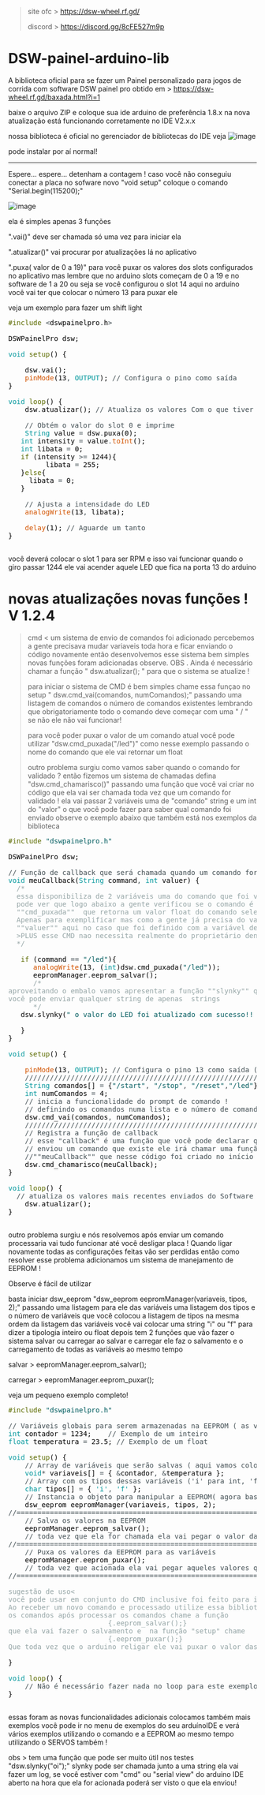 > site ofc > https://dsw-wheel.rf.gd/
> 
> discord  > https://discord.gg/8cFE527m9p
# DSW-painel-arduino-lib
A biblioteca oficial para se fazer um Painel personalizado para jogos de corrida com software DSW painel pro 
obtido em  > https://dsw-wheel.rf.gd/baxada.html?i=1

baixe o arquivo ZIP e coloque sua ide arduino de preferência 1.8.x na nova atualização está funcionando corretamente no IDE V2.x.x

nossa biblioteca é oficial no gerenciador de bibliotecas do IDE veja
![image](https://github.com/user-attachments/assets/358ba4a6-18a7-4e3c-966d-f5ad565d83a2)

pode instalar por aí normal!

----------------------------------

Espere... espere... detenham a contagem ! caso você não conseguiu conectar a placa no sofware novo "void setup" coloque o comando  "Serial.begin(115200);"

![image](https://github.com/user-attachments/assets/a9f79b36-7019-405e-a8b1-46be5ae3db82)


ela é simples apenas 3  funções

".vai()" deve ser chamada só uma vez para iniciar ela

".atualizar()" vai procurar por atualizações lá no aplicativo

".puxa( valor de 0 a 19)" para você puxar os valores dos slots configurados no aplicativo mas lembre que no arduino slots começam de 0 a 19 e no software de 1 a 20 
ou seja se você configurou o slot 14 aqui no arduíno você vai ter que colocar o número 13 para puxar ele


veja um exemplo para fazer um shift light

<pre>
<font color="#5e6d03">#include</font> <font color="#434f54">&lt;</font><font color="#000000">dswpainelpro</font><font color="#434f54">.</font><font color="#000000">h</font><font color="#434f54">&gt;</font>

<font color="#000000">DSWPainelPro</font> <font color="#000000">dsw</font><font color="#000000">;</font>

<font color="#00979c">void</font> <font color="#5e6d03">setup</font><font color="#000000">(</font><font color="#000000">)</font> <font color="#000000">{</font>

 &nbsp;&nbsp;&nbsp;<font color="#000000">dsw</font><font color="#434f54">.</font><font color="#000000">vai</font><font color="#000000">(</font><font color="#000000">)</font><font color="#000000">;</font>
 &nbsp;&nbsp;&nbsp;<font color="#d35400">pinMode</font><font color="#000000">(</font><font color="#000000">13</font><font color="#434f54">,</font> <font color="#00979c">OUTPUT</font><font color="#000000">)</font><font color="#000000">;</font> <font color="#434f54">&#47;&#47; Configura o pino como saída</font>
<font color="#000000">}</font>

<font color="#00979c">void</font> <font color="#5e6d03">loop</font><font color="#000000">(</font><font color="#000000">)</font> <font color="#000000">{</font>
 &nbsp;&nbsp;&nbsp;<font color="#000000">dsw</font><font color="#434f54">.</font><font color="#000000">atualizar</font><font color="#000000">(</font><font color="#000000">)</font><font color="#000000">;</font> <font color="#434f54">&#47;&#47; Atualiza os valores Com o que tiver disponível </font>
 &nbsp;&nbsp;&nbsp;
 &nbsp;&nbsp;&nbsp;<font color="#434f54">&#47;&#47; Obtém o valor do slot 0 e imprime</font>
 &nbsp;&nbsp;&nbsp;<font color="#00979c">String</font> <font color="#000000">value</font> <font color="#434f54">=</font> <font color="#000000">dsw</font><font color="#434f54">.</font><font color="#000000">puxa</font><font color="#000000">(</font><font color="#000000">0</font><font color="#000000">)</font><font color="#000000">;</font>
 &nbsp;&nbsp;<font color="#00979c">int</font> <font color="#000000">intensity</font> <font color="#434f54">=</font> <font color="#000000">value</font><font color="#434f54">.</font><font color="#d35400">toInt</font><font color="#000000">(</font><font color="#000000">)</font><font color="#000000">;</font>
 &nbsp;&nbsp;<font color="#00979c">int</font> <font color="#000000">libata</font> <font color="#434f54">=</font> <font color="#000000">0</font><font color="#000000">;</font>
 &nbsp;&nbsp;<font color="#5e6d03">if</font> <font color="#000000">(</font><font color="#000000">intensity</font> <font color="#434f54">&gt;=</font> <font color="#000000">1244</font><font color="#000000">)</font><font color="#000000">{</font>
 &nbsp;&nbsp;&nbsp;&nbsp;&nbsp;&nbsp;&nbsp;&nbsp;<font color="#000000">libata</font> <font color="#434f54">=</font> <font color="#000000">255</font><font color="#000000">;</font>
 &nbsp;&nbsp;<font color="#000000">}</font><font color="#5e6d03">else</font><font color="#000000">{</font>
 &nbsp;&nbsp;&nbsp;&nbsp;<font color="#000000">libata</font> <font color="#434f54">=</font> <font color="#000000">0</font><font color="#000000">;</font>
 &nbsp;&nbsp;<font color="#000000">}</font>
 &nbsp;&nbsp;&nbsp;
 &nbsp;&nbsp;&nbsp;<font color="#434f54">&#47;&#47; Ajusta a intensidade do LED</font>
 &nbsp;&nbsp;&nbsp;<font color="#d35400">analogWrite</font><font color="#000000">(</font><font color="#000000">13</font><font color="#434f54">,</font> <font color="#000000">libata</font><font color="#000000">)</font><font color="#000000">;</font>

 &nbsp;&nbsp;&nbsp;<font color="#d35400">delay</font><font color="#000000">(</font><font color="#000000">1</font><font color="#000000">)</font><font color="#000000">;</font> <font color="#434f54">&#47;&#47; Aguarde um tanto </font>
<font color="#000000">}</font>

</pre>

você deverá colocar o  slot 1 para ser RPM e isso vai funcionar quando o giro passar 1244 ele vai acender aquele LED que fica na porta 13 do arduino 

# novas atualizações novas funções ! V 1.2.4 
> cmd < um sistema de envio de comandos foi adicionado percebemos a gente precisava mudar variaveis toda hora e ficar enviando o código novamente então desenvolvemos esse sistema bem simples
 novas funções foram adicionadas observe.
> OBS . Ainda é necessário chamar a função " dsw.atualizar(); " para que o sistema se atualize !
> 
> para iniciar o sistema de CMD é bem simples chame essa funçao no setup "   dsw.cmd_vai(comandos, numComandos);" passando uma listagem de comandos o número de comandos existentes lembrando que obrigatoriamente todo o comando deve começar com uma " / " se não ele não vai funcionar!
> 
> para você poder puxar o valor de um comando atual você pode utilizar "dsw.cmd_puxada("/led")" como nesse exemplo passando o nome do comando que ele vai retornar um float
> 
> outro problema surgiu como vamos saber quando o comando for validado ? então fizemos um sistema de chamadas defina "dsw.cmd_chamarisco()"  passando uma função que você vai criar no código que ela vai ser chamada toda vez que um comando for validado !
ela vai passar 2 variáveis uma de "comando" string e um int do "valor" o que você pode fazer para saber qual comando foi enviado observe o exemplo abaixo que também está nos exemplos da biblioteca
<pre>
<font color="#5e6d03">#include</font> <font color="#005c5f">&#34;dswpainelpro.h&#34;</font>

<font color="#000000">DSWPainelPro</font> <font color="#000000">dsw</font><font color="#000000">;</font>

<font color="#434f54">&#47;&#47; Função de callback que será chamada quando um comando for recebido</font>
<font color="#00979c">void</font> <font color="#000000">meuCallback</font><font color="#000000">(</font><font color="#00979c">String</font> <font color="#000000">command</font><font color="#434f54">,</font> <font color="#00979c">int</font> <font color="#000000">valuer</font><font color="#000000">)</font> <font color="#000000">{</font>
 &nbsp;<font color="#95a5a6">&#47;*</font>
<font color="#95a5a6"> &nbsp;essa disponibiliza de 2 variáveis uma do comando que foi validado e um valor inteiro do valor</font>
<font color="#95a5a6"> &nbsp;pode ver que logo abaixo a gente verificou se o comando é &#34;&#47;led&#34; e depois foi dado outro exemplo de como usar o comando</font>
<font color="#95a5a6"> &nbsp;&#34;&#34;cmd_puxada&#34;&#34; &nbsp;que retorna um valor float do comando selecionado dentro dele por uma string </font>
<font color="#95a5a6"> &nbsp;Apenas para exemplificar mas como a gente já precisa do valor como inteiro a gente podia apenas usar</font>
<font color="#95a5a6"> &nbsp;&#34;&#34;valuer&#34;&#34; aqui no caso que foi definido com a variável de retorno de valor do callback</font>
<font color="#95a5a6"> &nbsp;&gt;PLUS esse CMD nao necessita realmente do proprietário dentro do aplicativo o do próprio Arduino IDE ele já funcionará</font>
<font color="#95a5a6"> &nbsp;*&#47;</font>

 &nbsp;&nbsp;<font color="#5e6d03">if</font> <font color="#000000">(</font><font color="#000000">command</font> <font color="#434f54">==</font> <font color="#005c5f">&#34;&#47;led&#34;</font><font color="#000000">)</font><font color="#000000">{</font>
 &nbsp;&nbsp;&nbsp;&nbsp;&nbsp;<font color="#d35400">analogWrite</font><font color="#000000">(</font><font color="#000000">13</font><font color="#434f54">,</font> <font color="#000000">(</font><font color="#00979c">int</font><font color="#000000">)</font><font color="#000000">dsw</font><font color="#434f54">.</font><font color="#000000">cmd_puxada</font><font color="#000000">(</font><font color="#005c5f">&#34;&#47;led&#34;</font><font color="#000000">)</font><font color="#000000">)</font><font color="#000000">;</font>
 &nbsp;&nbsp;&nbsp;&nbsp;&nbsp;<font color="#000000">eepromManager</font><font color="#434f54">.</font><font color="#000000">eeprom_salvar</font><font color="#000000">(</font><font color="#000000">)</font><font color="#000000">;</font>
 &nbsp;&nbsp;&nbsp;&nbsp;&nbsp;<font color="#95a5a6">&#47;*</font>
<font color="#95a5a6">aproveitando o embalo vamos apresentar a função &#34;&#34;slynky&#34;&#34; que serve para você fazer um retorno personalizado para o prompt de comando</font>
<font color="#95a5a6">você pode enviar qualquer string de apenas &nbsp;strings</font>
<font color="#95a5a6"> &nbsp;&nbsp;&nbsp;&nbsp;&nbsp;*&#47;</font>
 &nbsp;&nbsp;<font color="#000000">dsw</font><font color="#434f54">.</font><font color="#000000">slynky</font><font color="#000000">(</font><font color="#005c5f">&#34; o valor do LED foi atualizado com sucesso!! &gt; exemplo de uso da função slynky !!&lt;&#34;</font><font color="#000000">)</font><font color="#000000">;</font>
 &nbsp;&nbsp;
 &nbsp;&nbsp;<font color="#000000">}</font>
<font color="#000000">}</font>

<font color="#00979c">void</font> <font color="#5e6d03">setup</font><font color="#000000">(</font><font color="#000000">)</font> <font color="#000000">{</font>
 &nbsp;&nbsp;
 &nbsp;&nbsp;&nbsp;<font color="#d35400">pinMode</font><font color="#000000">(</font><font color="#000000">13</font><font color="#434f54">,</font> <font color="#00979c">OUTPUT</font><font color="#000000">)</font><font color="#000000">;</font> <font color="#434f54">&#47;&#47; Configura o pino 13 como saída (Esse pino Além de ser o pino digital 13 também é conectado a um LED que tem a letra &#34;L&#34; na placa )</font>
 &nbsp;&nbsp;&nbsp;<font color="#434f54">&#47;&#47;&#47;&#47;&#47;&#47;&#47;&#47;&#47;&#47;&#47;&#47;&#47;&#47;&#47;&#47;&#47;&#47;&#47;&#47;&#47;&#47;&#47;&#47;&#47;&#47;&#47;&#47;&#47;&#47;&#47;&#47;&#47;&#47;&#47;&#47;&#47;&#47;&#47;&#47;&#47;&#47;&#47;&#47;&#47;&#47;&#47;&#47;&#47;&#47;&#47;&#47;&#47;&#47;&#47;&#47;&#47;&#47;&#47;&#47;&#47;&#47;&#47;&#47;&#47;&#47;&#47;&#47;&#47;&#47;&#47;&#47;&#47;&#47;&#47;&#47;&#47;&#47;&#47;&#47;&#47;&#47;&#47;&#47;&#47;&#47;&#47;&#47;&#47;&#47;&#47;&#47;&#47;&#47;&#47;&#47;&#47;&#47;&#47;&#47;&#47;&#47;&#47;&#47;&#47;&#47;&#47;&#47;&#47;&#47;&#47;</font>
 &nbsp;&nbsp;&nbsp;<font color="#00979c">String</font> <font color="#000000">comandos</font><font color="#000000">[</font><font color="#000000">]</font> <font color="#434f54">=</font> <font color="#000000">{</font><font color="#005c5f">&#34;&#47;start&#34;</font><font color="#434f54">,</font> <font color="#005c5f">&#34;&#47;stop&#34;</font><font color="#434f54">,</font> <font color="#005c5f">&#34;&#47;reset&#34;</font><font color="#434f54">,</font><font color="#005c5f">&#34;&#47;led&#34;</font><font color="#000000">}</font><font color="#000000">;</font>
 &nbsp;&nbsp;&nbsp;<font color="#00979c">int</font> <font color="#000000">numComandos</font> <font color="#434f54">=</font> <font color="#000000">4</font><font color="#000000">;</font>
 &nbsp;&nbsp;&nbsp;<font color="#434f54">&#47;&#47; inicia a funcionalidade do prompt de comando !</font>
 &nbsp;&nbsp;&nbsp;<font color="#434f54">&#47;&#47; definindo os comandos numa lista e o número de comandos</font>
 &nbsp;&nbsp;&nbsp;<font color="#000000">dsw</font><font color="#434f54">.</font><font color="#000000">cmd_vai</font><font color="#000000">(</font><font color="#000000">comandos</font><font color="#434f54">,</font> <font color="#000000">numComandos</font><font color="#000000">)</font><font color="#000000">;</font>
 &nbsp;&nbsp;&nbsp;<font color="#434f54">&#47;&#47;&#47;&#47;&#47;&#47;&#47;&#47;&#47;&#47;&#47;&#47;&#47;&#47;&#47;&#47;&#47;&#47;&#47;&#47;&#47;&#47;&#47;&#47;&#47;&#47;&#47;&#47;&#47;&#47;&#47;&#47;&#47;&#47;&#47;&#47;&#47;&#47;&#47;&#47;&#47;&#47;&#47;&#47;&#47;&#47;&#47;&#47;&#47;&#47;&#47;&#47;&#47;&#47;&#47;&#47;&#47;&#47;&#47;&#47;&#47;&#47;&#47;&#47;&#47;&#47;&#47;&#47;&#47;&#47;&#47;&#47;&#47;&#47;&#47;&#47;&#47;&#47;&#47;&#47;&#47;&#47;&#47;&#47;&#47;&#47;&#47;&#47;&#47;&#47;&#47;&#47;&#47;&#47;&#47;&#47;&#47;&#47;&#47;&#47;&#47;&#47;&#47;&#47;&#47;&#47;&#47;&#47;&#47;&#47;&#47;</font>
 &nbsp;&nbsp;&nbsp;<font color="#434f54">&#47;&#47; Registra a função de callback</font>
 &nbsp;&nbsp;&nbsp;<font color="#434f54">&#47;&#47; esse &#34;callback&#34; é uma função que você pode declarar que quando um comando for validado ou seja o software</font>
 &nbsp;&nbsp;&nbsp;<font color="#434f54">&#47;&#47; enviou um comando que existe ele irá chamar uma função se você quiser claro você pode ver abaixo que foi definido uma função</font>
 &nbsp;&nbsp;&nbsp;<font color="#434f54">&#47;&#47;&#34;&#34;meuCallback&#34;&#34; que nesse código foi criado no início</font>
 &nbsp;&nbsp;&nbsp;<font color="#000000">dsw</font><font color="#434f54">.</font><font color="#000000">cmd_chamarisco</font><font color="#000000">(</font><font color="#000000">meuCallback</font><font color="#000000">)</font><font color="#000000">;</font>
<font color="#000000">}</font>

<font color="#00979c">void</font> <font color="#5e6d03">loop</font><font color="#000000">(</font><font color="#000000">)</font> <font color="#000000">{</font>
 &nbsp;<font color="#434f54">&#47;&#47; atualiza os valores mais recentes enviados do Software</font>
 &nbsp;&nbsp;&nbsp;<font color="#000000">dsw</font><font color="#434f54">.</font><font color="#000000">atualizar</font><font color="#000000">(</font><font color="#000000">)</font><font color="#000000">;</font>
<font color="#000000">}</font>

</pre>
outro problema surgiu e nós resolvemos após enviar um comando  processaria vai tudo funcionar até você desligar placa ! Quando ligar novamente todas as configurações feitas vão ser perdidas então como resolver esse problema adicionamos um sistema de manejamento de EEPROM !

Observe é fácil de utilizar

basta iniciar dsw_eeprom "dsw_eeprom eepromManager(variaveis, tipos, 2);" passando uma listagem para ele das variáveis uma listagem dos tipos e o número de variáveis que você colocou
a listagem de tipos na mesma ordem da listagem das variáveis você vai colocar uma string "i" ou "f" para dizer a tipologia inteiro ou float
depois tem 2 funções que vão fazer o sistema salvar ou carregar ao salvar e carregar ele faz o salvamento e o carregamento de todas as variáveis ao mesmo tempo

salvar   > eepromManager.eeprom_salvar();

carregar > eepromManager.eeprom_puxar();

veja um pequeno exemplo completo!
<pre>
<font color="#5e6d03">#include</font> <font color="#005c5f">&#34;dswpainelpro.h&#34;</font>

<font color="#434f54">&#47;&#47; Variáveis globais para serem armazenadas na EEPROM ( as variáveis que vamos utilizar no nosso exemplo )</font>
<font color="#00979c">int</font> <font color="#000000">contador</font> <font color="#434f54">=</font> <font color="#000000">1234</font><font color="#000000">;</font> &nbsp;&nbsp;&nbsp;<font color="#434f54">&#47;&#47; Exemplo de um inteiro</font>
<font color="#00979c">float</font> <font color="#000000">temperatura</font> <font color="#434f54">=</font> <font color="#000000">23.5</font><font color="#000000">;</font> <font color="#434f54">&#47;&#47; Exemplo de um float</font>

<font color="#00979c">void</font> <font color="#5e6d03">setup</font><font color="#000000">(</font><font color="#000000">)</font> <font color="#000000">{</font>
 &nbsp;&nbsp;&nbsp;<font color="#434f54">&#47;&#47; Array de variáveis que serão salvas ( aqui vamos colocar o nome das variáveis que nós vamos querer trabalhar)</font>
 &nbsp;&nbsp;&nbsp;<font color="#00979c">void</font><font color="#434f54">*</font> <font color="#000000">variaveis</font><font color="#000000">[</font><font color="#000000">]</font> <font color="#434f54">=</font> <font color="#000000">{</font> <font color="#434f54">&amp;</font><font color="#000000">contador</font><font color="#434f54">,</font> <font color="#434f54">&amp;</font><font color="#000000">temperatura</font> <font color="#000000">}</font><font color="#000000">;</font>
 &nbsp;&nbsp;&nbsp;<font color="#434f54">&#47;&#47; Array com os tipos dessas variáveis (&#39;i&#39; para int, &#39;f&#39; para float) | ( faça com respectividade ou seja a definição deve estar na mesma ordem que você definiu o nome das variáveis)</font>
 &nbsp;&nbsp;&nbsp;<font color="#00979c">char</font> <font color="#000000">tipos</font><font color="#000000">[</font><font color="#000000">]</font> <font color="#434f54">=</font> <font color="#000000">{</font> <font color="#00979c">&#39;i&#39;</font><font color="#434f54">,</font> <font color="#00979c">&#39;f&#39;</font> <font color="#000000">}</font><font color="#000000">;</font>
 &nbsp;&nbsp;&nbsp;<font color="#434f54">&#47;&#47; Instancia o objeto para manipular a EEPROM( agora basta chamar a biblioteca com os dados que nós temos definindo nessa ordem a lista de variáveis lista de tipos e também coloque o valor da quantidade de variáveis que você definiu como pode observar nós temos 2 um número 2 foi colocado)</font>
 &nbsp;&nbsp;&nbsp;<font color="#000000">dsw_eeprom</font> <font color="#000000">eepromManager</font><font color="#000000">(</font><font color="#000000">variaveis</font><font color="#434f54">,</font> <font color="#000000">tipos</font><font color="#434f54">,</font> <font color="#000000">2</font><font color="#000000">)</font><font color="#000000">;</font>
<font color="#434f54">&#47;&#47;=========================================================================================================================================</font>
 &nbsp;&nbsp;&nbsp;<font color="#434f54">&#47;&#47; Salva os valores na EEPROM</font>
 &nbsp;&nbsp;&nbsp;<font color="#000000">eepromManager</font><font color="#434f54">.</font><font color="#000000">eeprom_salvar</font><font color="#000000">(</font><font color="#000000">)</font><font color="#000000">;</font>
 &nbsp;&nbsp;&nbsp;<font color="#434f54">&#47;&#47; toda vez que ela for chamada ela vai pegar o valor das variáveis e salvar na eeprom mesmo que o Arduino for desligado os valores não são perdidos</font>
<font color="#434f54">&#47;&#47;=========================================================================================================================================</font>
 &nbsp;&nbsp;&nbsp;<font color="#434f54">&#47;&#47; Puxa os valores da EEPROM para as variáveis</font>
 &nbsp;&nbsp;&nbsp;<font color="#000000">eepromManager</font><font color="#434f54">.</font><font color="#000000">eeprom_puxar</font><font color="#000000">(</font><font color="#000000">)</font><font color="#000000">;</font>
 &nbsp;&nbsp;&nbsp;<font color="#434f54">&#47;&#47; toda vez que acionada ela vai pegar aqueles valores que estão salvo na eeprom e redefinir eles nas variáveis respectivas, aquelas que foram definidas no início do código obvio</font>
<font color="#434f54">&#47;&#47;=========================================================================================================================================</font>
 &nbsp;&nbsp;&nbsp;&nbsp;&nbsp;&nbsp;&nbsp;&nbsp;&nbsp;&nbsp;&nbsp;&nbsp;&nbsp;&nbsp;&nbsp;&nbsp;&nbsp;&nbsp;&nbsp;&nbsp;&nbsp;&nbsp;&nbsp;&nbsp;&nbsp;&nbsp;&nbsp;&nbsp;&nbsp;&nbsp;&nbsp;&nbsp;&nbsp;&nbsp;&nbsp;&nbsp;&nbsp;&nbsp;&nbsp;&nbsp;&nbsp;&nbsp;&nbsp;&nbsp;&nbsp;&nbsp;&nbsp;&nbsp;&nbsp;&nbsp;&nbsp;&nbsp;&nbsp;&nbsp;&nbsp;&nbsp;&nbsp;&nbsp;&nbsp;&nbsp;&nbsp;&nbsp;&nbsp;&nbsp;&nbsp;&nbsp;&nbsp;&nbsp;&nbsp;&nbsp;&nbsp;&nbsp;&nbsp;&nbsp;&nbsp;&nbsp;&nbsp;&nbsp;&nbsp;&nbsp;&nbsp;&nbsp;&nbsp;&nbsp;&nbsp;&nbsp;&nbsp;&nbsp;&nbsp;&nbsp;&nbsp;&nbsp;&nbsp;&nbsp;&nbsp;&nbsp;&nbsp;&nbsp;&nbsp;&nbsp;&nbsp;&nbsp;&nbsp;&nbsp;&nbsp;&nbsp;&nbsp;&nbsp;&nbsp;&nbsp;&nbsp;&nbsp;&nbsp;&nbsp;&nbsp;&nbsp;&nbsp;&nbsp;&nbsp;&nbsp;&nbsp;&nbsp;&nbsp;&nbsp;&nbsp;&nbsp;&nbsp;&nbsp;&nbsp;&nbsp;&nbsp;&nbsp;&nbsp;&nbsp;&nbsp;<font color="#95a5a6">&#47;*</font>
<font color="#95a5a6">sugestão de uso&lt;</font>
<font color="#95a5a6">você pode usar em conjunto do CMD inclusive foi feito para isso no caso !</font>
<font color="#95a5a6">Ao receber um novo comando e processado utilize essa biblioteca para salvar</font>
<font color="#95a5a6">os comandos após processar os comandos chame a função</font>
<font color="#95a5a6"> &nbsp;&nbsp;&nbsp;&nbsp;&nbsp;&nbsp;&nbsp;&nbsp;&nbsp;&nbsp;&nbsp;&nbsp;&nbsp;&nbsp;&nbsp;&nbsp;&nbsp;&nbsp;&nbsp;&nbsp;&nbsp;&nbsp;&nbsp;{.eeprom_salvar();}</font>
<font color="#95a5a6">que ela vai fazer o salvamento e &nbsp;na função &#34;setup&#34; chame</font>
<font color="#95a5a6"> &nbsp;&nbsp;&nbsp;&nbsp;&nbsp;&nbsp;&nbsp;&nbsp;&nbsp;&nbsp;&nbsp;&nbsp;&nbsp;&nbsp;&nbsp;&nbsp;&nbsp;&nbsp;&nbsp;&nbsp;&nbsp;&nbsp;&nbsp;{.eeprom_puxar();}</font>
<font color="#95a5a6">Que toda vez que o arduino religar ele vai puxar o valor das variáveis na última salvação!</font>
<font color="#95a5a6"> &nbsp;&nbsp;&nbsp;&nbsp;&nbsp;&nbsp;&nbsp;&nbsp;&nbsp;&nbsp;&nbsp;&nbsp;&nbsp;&nbsp;&nbsp;&nbsp;&nbsp;&nbsp;&nbsp;&nbsp;&nbsp;&nbsp;&nbsp;&nbsp;&nbsp;&nbsp;&nbsp;&nbsp;&nbsp;&nbsp;&nbsp;&nbsp;&nbsp;&nbsp;&nbsp;&nbsp;&nbsp;&nbsp;&nbsp;&nbsp;&nbsp;&nbsp;&nbsp;&nbsp;&nbsp;&nbsp;&nbsp;&nbsp;&nbsp;&nbsp;&nbsp;&nbsp;&nbsp;&nbsp;&nbsp;&nbsp;&nbsp;&nbsp;&nbsp;&nbsp;&nbsp;&nbsp;&nbsp;&nbsp;&nbsp;&nbsp;&nbsp;&nbsp;&nbsp;&nbsp;&nbsp;&nbsp;&nbsp;&nbsp;&nbsp;&nbsp;&nbsp;&nbsp;&nbsp;&nbsp;&nbsp;&nbsp;&nbsp;&nbsp;&nbsp;&nbsp;&nbsp;&nbsp;&nbsp;&nbsp;&nbsp;&nbsp;&nbsp;&nbsp;&nbsp;&nbsp;&nbsp;&nbsp;&nbsp;&nbsp;&nbsp;&nbsp;&nbsp;&nbsp;&nbsp;&nbsp;&nbsp;&nbsp;&nbsp;&nbsp;&nbsp;&nbsp;&nbsp;&nbsp;&nbsp;&nbsp;&nbsp;&nbsp;&nbsp;&nbsp;&nbsp;&nbsp;&nbsp;&nbsp;&nbsp;&nbsp;&nbsp;&nbsp;&nbsp;&nbsp;&nbsp;&nbsp;&nbsp;&nbsp;&nbsp;*&#47;</font>
<font color="#000000">}</font>

<font color="#00979c">void</font> <font color="#5e6d03">loop</font><font color="#000000">(</font><font color="#000000">)</font> <font color="#000000">{</font>
 &nbsp;&nbsp;&nbsp;<font color="#434f54">&#47;&#47; Não é necessário fazer nada no loop para este exemplo</font>
<font color="#000000">}</font>

</pre>

essas foram as novas funcionalidades adicionais colocamos também mais exemplos você pode ir no menu de exemplos do seu arduínoIDE e verá vários exemplos utilizando o comando e a EEPROM ao mesmo tempo
utilizando o SERVOS também ! 

obs > tem uma função que pode ser muito útil nos testes "dsw.slynky("oi");" slynky pode ser chamada junto a uma string ela vai fazer um log, se você estiver com "cmd" ou "serial view" do arduino IDE aberto na hora que ela for acionada poderá ser visto o que ela enviou!
